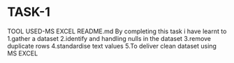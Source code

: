# TASK-1
TOOL USED-MS EXCEL README.md 
By completing this task i have learnt to
1.gather a dataset
2.identify and handling nulls in the dataset
3.remove duplicate rows
4.standardise text values
5.To deliver clean dataset using  MS EXCEL
